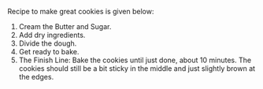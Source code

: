 Recipe to make great cookies is given below:
1) Cream the Butter and Sugar.
2) Add dry ingredients.
3) Divide the dough.
4) Get ready to bake.
5) The Finish Line: Bake the cookies until just done, about 10 minutes. The cookies should still be a bit sticky in the middle and just slightly brown at the edges.